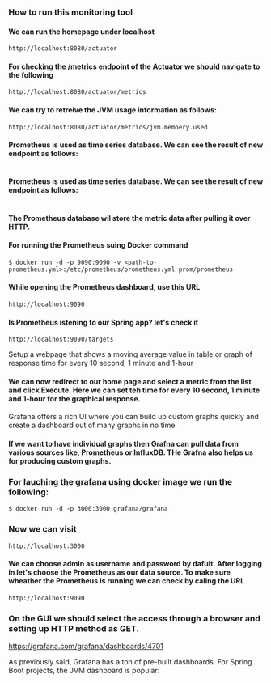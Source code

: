 ### How to run this monitoring tool

#### We can run the homepage under localhost
```
http://localhost:8080/actuator
```
#### For checking the /metrics endpoint of the Actuator we should navigate to the following

```
http://localhost:8080/actuator/metrics
```
 
#### We can try to retreive the JVM usage information as follows: 
 
```
http://localhost:8080/actuator/metrics/jvm.memoery.used
```

#### Prometheus is used as time series database. We can see the result of new endpoint as follows:

```http://localhost:8080/actuator/prometheus
```



#### Prometheus is used as time series database. We can see the result of new endpoint as follows:

```http://localhost:8080/actuator/prometheus
```



####  The Prometheus database wil store the metric data after pulling it over HTTP. 


#### For running the Prometheus suing Docker command
```
$ docker run -d -p 9090:9090 -v <path-to-prometheus.yml>:/etc/prometheus/prometheus.yml prom/prometheus
```


#### While opening the Prometheus dashboard, use this URL 
```
http://localhost:9090

```

#### Is Prometheus istening to our Spring app? let's check it 
```
http://localhost:9090/targets

```
Setup a webpage that shows a moving average value in table or graph of response time for
every 10 second, 1 minute and 1-hour

#### We can now redirect to our home page and select a metric from the list and click Execute. Here we can set teh time for every 10 second, 1 minute and 1-hour for the graphical response. 
  

Grafana offers a rich UI where you can build up custom graphs quickly and create a dashboard out of many graphs in no time. 

#### If we want to have individual graphs then Grafna can pull data from various sources like, Prometheus or InfluxDB. THe Grafna also helps us for producing custom graphs. 


### For lauching the grafana using docker image we run the following:


```
$ docker run -d -p 3000:3000 grafana/grafana

```

### Now we can visit 
```
http://localhost:3000
```

#### We can choose admin as username and password by dafult. After logging in let's choose the Prometheus as our data source. To make sure wheather the Prometheus is running we can check by caling the URL 

```
http://localhost:9090

```

### On the GUI we should select the access through a browser and setting up HTTP method as GET. 


https://grafana.com/grafana/dashboards/4701


As previously said, Grafana has a ton of pre-built dashboards. For Spring Boot projects, the JVM dashboard is popular:


